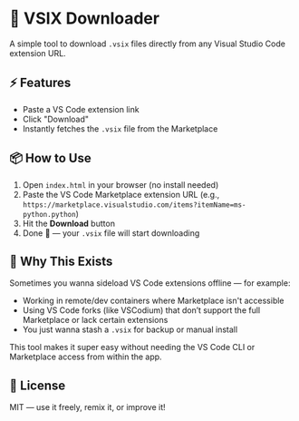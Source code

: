 # 🧩 VSIX Downloader

A simple tool to download `.vsix` files directly from any Visual Studio Code extension URL.

## ⚡ Features

- Paste a VS Code extension link
- Click "Download"
- Instantly fetches the `.vsix` file from the Marketplace

## 📦 How to Use

1. Open `index.html` in your browser (no install needed)
2. Paste the VS Code Marketplace extension URL (e.g., `https://marketplace.visualstudio.com/items?itemName=ms-python.python`)
3. Hit the **Download** button
4. Done 🎉 — your `.vsix` file will start downloading

## 🧠 Why This Exists

Sometimes you wanna sideload VS Code extensions offline — for example:

- Working in remote/dev containers where Marketplace isn't accessible
- Using VS Code forks (like VSCodium) that don’t support the full Marketplace or lack certain extensions
- You just wanna stash a `.vsix` for backup or manual install

This tool makes it super easy without needing the VS Code CLI or Marketplace access from within the app.

## 📜 License

MIT — use it freely, remix it, or improve it!

